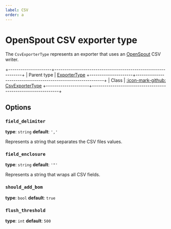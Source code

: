```yaml
---
label: CSV
order: a
---
```


# OpenSpout CSV exporter type

The `CsvExporterType` represents an exporter that uses an [OpenSpout](https://github.com/openspout/openspout) CSV writer.

+---------------------+--------------------------------------------------------------+
| Parent type         | [ExporterType](../exporter.md)
+---------------------+--------------------------------------------------------------+
| Class               | [:icon-mark-github: CsvExporterType](https://github.com/Kreyu/data-table-bundle/blob/main/src/Bridge/OpenSpout/Exporter/Type/CsvExporterType.php)
+---------------------+--------------------------------------------------------------+

## Options

### `field_delimiter`

**type**: `string` **default**: `','`

Represents a string that separates the CSV files values.

### `field_enclosure`

**type**: `string` **default**: `'"'`

Represents a string that wraps all CSV fields.

### `should_add_bom`

**type**: `bool` **default**: `true`

### `flush_threshold`

**type**: `int` **default**: `500`
